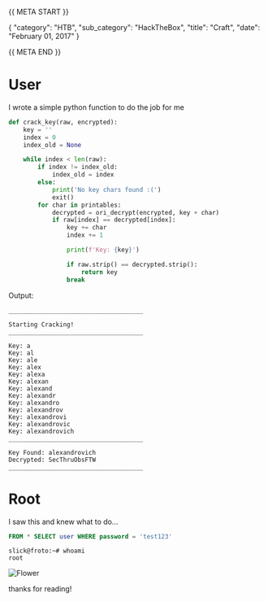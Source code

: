 {{ META START }}

{
    "category": "HTB",
    "sub_category": "HackTheBox",
    "title": "Craft",
    "date": "February 01, 2017"
}

{{ META END }}

# User

I wrote a simple python function to do the job for me

```python
def crack_key(raw, encrypted):
    key = ''
    index = 0
    index_old = None

    while index < len(raw):
        if index != index_old:
            index_old = index
        else:
            print('No key chars found :(')
            exit()
        for char in printables:
            decrypted = ori_decrypt(encrypted, key + char)
            if raw[index] == decrypted[index]:
                key += char
                index += 1

                print(f'Key: {key}')

                if raw.strip() == decrypted.strip():
                    return key
                break
```

Output:
``` 
_____________________________________

Starting Cracking!
_____________________________________

Key: a
Key: al
Key: ale
Key: alex
Key: alexa
Key: alexan
Key: alexand
Key: alexandr
Key: alexandro
Key: alexandrov
Key: alexandrovi
Key: alexandrovic
Key: alexandrovich
_____________________________________

Key Found: alexandrovich
Decrypted: SecThruObsFTW
_____________________________________
```

# Root

I saw this and knew what to do...

```sql
FROM * SELECT user WHERE password = 'test123'
```

```
slick@froto:~# whoami
root
```

![Flower](https://user-images.githubusercontent.com/4943215/55412447-bcdb6c80-5567-11e9-8d12-b1e35fd5e50c.jpg)

thanks for reading!